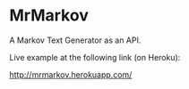 MrMarkov
========

A Markov Text Generator as an API.

Live example at the following link (on Heroku):

http://mrmarkov.herokuapp.com/
